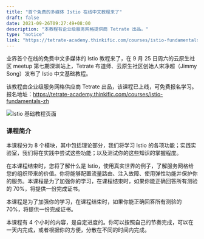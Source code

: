 ```yaml
---
title: "首个免费的多媒体 Istio 在线中文教程来了"
draft: false
date: 2021-09-26T09:27:49+08:00
description: "本教程有企业级服务网格提供商 Tetrate 出品。"
type: "notice"
link: "https://tetrate-academy.thinkific.com/courses/istio-fundamentals-zh"
---
```


业界首个在线的免费中文多媒体的 Istio 教程来了，在 9 月 25 日周六的云原生社区 meetup 第七期深圳站上，Tetrate 布道师、云原生社区创始人宋净超（Jimmy Song）发布了 Istio 中文基础教程。

该教程由企业级服务网格供应商 Tetrate 出品，该课程已上线，可免费报名学习。报名地址：<https://tetrate-academy.thinkific.com/courses/istio-fundamentals-zh>

![Istio 基础教程页面](https://tva1.sinaimg.cn/large/008i3skNly1gvb4ffykbrj60u00gwgn002.jpg)

### 课程简介

本课程分为 8 个模块，其中包括理论部分，我们将学习 Istio 的各项功能；实践实验室，我们将在实践中尝试这些功能；以及测试你的这些知识的掌握程度。

在本课程结束时，您将了解什么是 Istio，使用真实世界的例子，了解服务网格给您的组织带来的价值。你将能够配置流量路由、注入故障、使用弹性功能并保护你的服务。本课程是为了加强你的学习，在课程结束时，如果你能正确回答所有测验的 70%，将提供一份完成证书。

本课程是为了加强你的学习，在课程结束时，如果你能正确回答所有测验的 70%，将提供一份完成证书。

本课程有 4 个小时的内容，是自定进度的。你可以按照自己的节奏完成，可以在一天内完成，或者根据你的方便，分散在不同的时间内完成。

